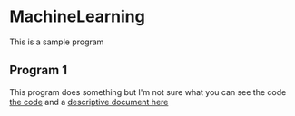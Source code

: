 # MachineLearning
This is a sample program

## Program 1

This program does something but I'm not sure what
you can see the code [the code](program1.py) and a [descriptive document here](sampledoc.pdf) 
